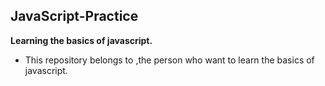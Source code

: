 ## JavaScript-Practice
**Learning the basics of javascript.**



- This repository belongs to ,the person who want  to learn the basics of javascript.
